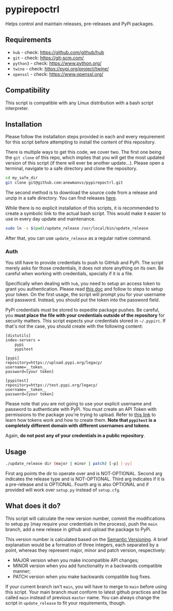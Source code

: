 # pypirepoctrl

Helps control and maintain releases, pre-releases and PyPi packages.

## Requirements

- `hub` - check: https://github.com/github/hub
- `git` - check: https://git-scm.com/
- `python3` - check: https://www.python.org/
- `twine` - check: https://pypi.org/project/twine/
- `openssl` - check: https://www.openssl.org/

## Compatibility
This script is compatible with any Linux distribution with a bash script interpreter.

## Installation

Please follow the installation steps provided in each and every requirement for this script before attempting to install the content of this repository.

There is multiple ways to get this code, we cover two. The first one being the `git clone` of this repo, which implies that you will get the most updated version of this script (if there will ever be another update...). Please open a terminal, navigate to a safe directory and clone the repository.

```bash
cd my_safe_dir
git clone git@github.com:anewmanvs/pypirepoctrl.git
```

The second method is to download the source code from a release and unzip in a safe directory. You can find releases [here](https://github.com/anewmanvs/pypirepoctrl/releases).

While there is no explicit installation of this scripts, it is recommended to create a symbolic link to the actual bash script. This would make it easier to use in every day update and maintenance.

```bash
sudo ln -s $(pwd)/update_release /usr/local/bin/update_release
```

After that, you can use `update_release` as a regular native command.

### Auth

You still have to provide credentials to push to GitHub and PyPi. The script merely asks for those credentials, it does not store anything on its own. Be careful when working with credentials, specially if it is a file.

Specifically when dealing with `hub`, you need to setup an access token to grant you authentication. Please read [this doc](https://docs.github.com/en/github/authenticating-to-github/creating-a-personal-access-token) and follow to steps to setup your token. On the first usage, the script will prompt you for your username and password. Instead, you should put the token into the password field.

PyPi credentials must be stored to expedite package pushes. Be careful, you **must place the file with your credentials outside of the repository** for security matters. This script expects your credentials stored in `~/.pypirc`. If that's not the case, you should create with the following content:

```
[distutils]
index-servers =
    pypi
    pypitest

[pypi]
repository=https://upload.pypi.org/legacy/
username=__token__
password=[your token]

[pypitest]
repository=https://test.pypi.org/legacy/
username=__token__
password=[your token]
```

Please note that you are not going to use your explicit username and password to authenticate with PyPi. You must create an API Token with permissions to the package you're trying to upload. Refer to [this link](https://pypi.org/help/#apitoken) to learn how tokens work and how to create them. **Note that `pypitest` is a completely different domain with different usernames and tokens**.

Again, **do not post any of your credentials in a public repository**.

## Usage

```bash
./update_release dir (major | minor | patch) [-p] [-py]
```

First arg points the dir to operate over and is NOT-OPTIONAL. Second arg indicates the release type and is NOT-OPTIONAL. Third arg indicates if it is a pre-release and is OPTIONAL. Fourth arg is also OPTIONAL and if provided will work over `setup.py` instead of `setup.cfg`.	

## What does it do?

This script will calculate the new version number, commit the modifications to setup.py (may require your credentials in the process), push the `main` branch, add a new release in github and upload the package to PyPi.

This version number is calculated based on the [Semantic Versioning](https://semver.org/). A brief explanation would be a formation of three integers, each separated by a point, whereas they represent major, minor and patch version, respectively:

- MAJOR version when you make incompatible API changes;
- MINOR version when you add functionality in a backwards compatible manner;
- PATCH version when you make backwards compatible bug fixes.

If your current branch isn't `main`, you will have to merge to `main` before using this script. Your main branch must conform to latest github practices and be called `main` instead of previous `master` name. You can always change the script in `update_release` to fit your requirements, though.

